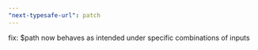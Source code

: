 ```yaml
---
"next-typesafe-url": patch
---
```


fix: $path now behaves as intended under specific combinations of inputs

